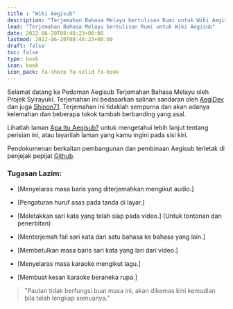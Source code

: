 ```yaml
---
title : "Wiki Aegisub"
description: "Terjemahan Bahasa Melayu bertulisan Rumi untuk Wiki Aegisub"
lead: "Terjemahan Bahasa Melayu bertulisan Rumi untuk Wiki Aegisub"
date: 2022-06-20T08:48:23+00:00
lastmod: 2022-06-20T08:48:23+00:00
draft: false
toc: false
type: book
icon: book
icon_pack: fa-sharp fa-solid fa-book
---
```


Selamat datang ke Pedoman Aegisub Terjemahan Bahasa Melayu oleh Projek Syirayuki.
Terjemahan ini bedasarkan salinan sandaran oleh [AegiDev](https://aeg-dev.github.io/AegiSite/) dan juga [Shinon71](https://aegisub.shinon71.moe). Terjemahan ini tidaklah sempurna dan akan adanya kelemahan dan beberapa tokok tambah berbanding yang asal.

Lihatlah laman [Apa Itu Aegisub?](/aegisub/pengenalan/apa_itu_aegisub) untuk mengetahui lebih lanjut tentang perisian ini, atau layarilah laman yang kamu ingini pada sisi kiri.

Pendokumenan berkaitan pembangunan dan pembinaan Aegisub terletak di penjejak pepijat [Github](https://github.com/Aegisub/Aegisub/issues).

### Tugasan Lazim:

* [Menyelaras masa baris yang diterjemahkan mengikut audio.]
* [Pengaturan huruf asas pada tanda di layar.]
* [Meletakkan sari kata yang telah siap pada video.] (Untuk tontonan dan penerbitan)

* [Menterjemah fail sari kata dari satu bahasa ke bahasa yang lain.]
* [Membetulkan masa baris sari kata yang lari dari video.]

* [Menyelaras masa karaoke mengikut lagu.]
* [Membuat kesan karaoke beraneka rupa.]

> "Pautan tidak berfungsi buat masa ini, akan dikemas kini kemudian bila telah lengkap semuanya."